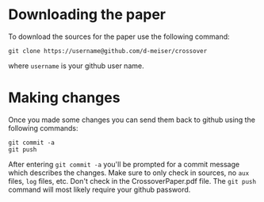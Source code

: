 # Downloading the paper

To download the sources for the paper use the following command:
```
git clone https://username@github.com/d-meiser/crossover
```
where `username` is your github user name.


# Making changes

Once you made some changes you can send them back to github using the
following commands:
```
git commit -a
git push
```
After entering `git commit -a` you'll be prompted for a commit message
which describes the changes.  Make sure to only check in sources, no
`aux` files, `log` files, etc.  Don't check in the CrossoverPaper.pdf
file.  The `git push` command will most likely require your github
password.

